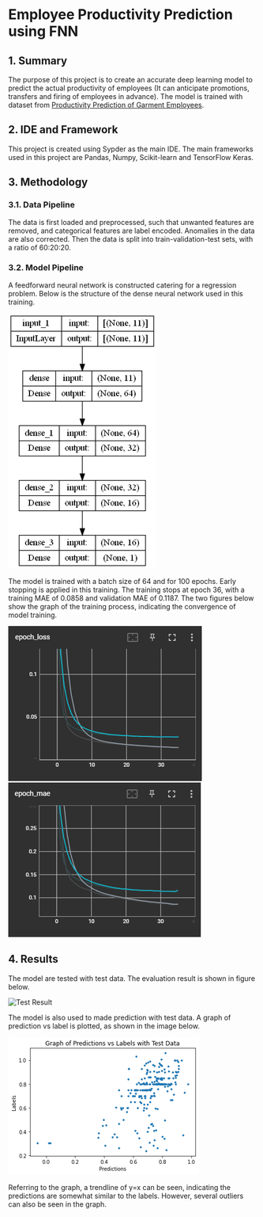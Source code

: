 # Employee Productivity Prediction using FNN
## 1. Summary
The purpose of this project is to create an accurate deep learning model to predict the actual productivity of employees (It can anticipate promotions, transfers and firing of employees in advance). The model is trained with dataset from [Productivity Prediction of Garment Employees](https://www.kaggle.com/datasets/ishadss/productivity-prediction-of-garment-employees).

## 2. IDE and Framework
This project is created using Sypder as the main IDE. The main frameworks used in this project are Pandas, Numpy, Scikit-learn and TensorFlow Keras.

## 3. Methodology
### 3.1. Data Pipeline
The data is first loaded and preprocessed, such that unwanted features are removed, and categorical features are label encoded. Anomalies in the data are also corrected. Then the data is split into train-validation-test sets, with a ratio of 60:20:20.

### 3.2. Model Pipeline
A feedforward neural network is constructed catering for a regression problem. Below is the structure of the dense neural network used in this training.

![Model](img/model.png)

The model is trained with a batch size of 64 and for 100 epochs. Early stopping is applied in this training. The training stops at epoch 36, with a training MAE of 0.0858 and validation MAE of 0.1187. The two figures below show the graph of the training process, indicating the convergence of model training.

![Loss Graph](img/loss.PNG) ![MAE Graph](img/mae.PNG)

## 4. Results
The model are tested with test data. The evaluation result is shown in figure below.

![Test Result](img/test_result.PNG)

The model is also used to made prediction with test data. A graph of prediction vs label is plotted, as shown in the image below.

![Graph Result](img/result.png)

Referring to the graph, a trendline of y=x can be seen, indicating the predictions are somewhat similar to the labels. However, several outliers can also be seen in the graph.

